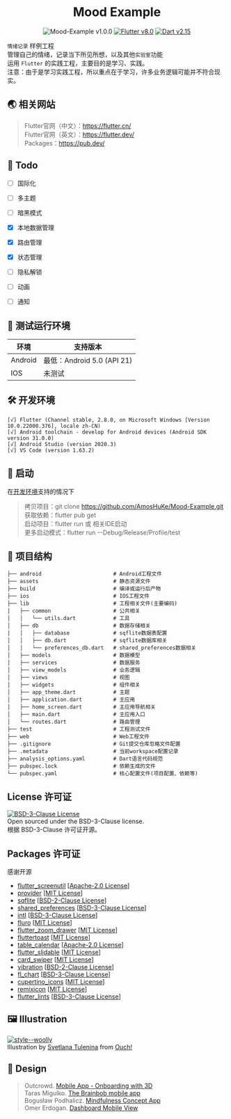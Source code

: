 <h1 align="center">Mood Example</h1> 

<p align="center">
<img alt="Mood-Example v1.0.0" src="https://img.shields.io/badge/Mood--Example-v1.0.0-3e4663"/> 
<a target="_blank" href="https://flutter.dev/"><img alt="Flutter v8.0" src="https://img.shields.io/badge/Flutter-v8.0-46D1FD"/></a> 
<a target="_blank" href="https://dart.dev/"><img alt="Dart v2.15" src="https://img.shields.io/badge/Dart-v2.15-04599D"/></a> 
</p>


`情绪记录` 样例工程  
管理自己的情绪，记录当下所见所想，以及其他`实验室`功能  
运用 `Flutter` 的实践工程，主要目的是学习、实践。  
注意：由于是学习实践工程，所以重点在于学习，许多业务逻辑可能并不符合现实。  


## 🌏 相关网站

> Flutter官网（中文）：<a target="_blank" href="https://flutter.cn/">https://flutter.cn/</a>  
> Flutter官网（英文）：<a target="_blank" href="https://flutter.dev/">https://flutter.dev/</a>  
> Packages：<a target="_blank" href="https://pub.dev/">https://pub.dev/</a>  


## 🔖 Todo

- [ ] 国际化  
- [ ] 多主题  
- [ ] 暗黑模式  
- [x] 本地数据管理  
- [x] 路由管理  
- [x] 状态管理  
- [ ] 隐私解锁  
- [ ] 动画  
- [ ] 通知  


## 📱 测试运行环境

| 环境 | 支持版本 |  
| --- | --- |  
| Android | 最低：Android 5.0 (API 21) |  
| IOS | 未测试 |  


## 🛠️ 开发环境

```
[√] Flutter (Channel stable, 2.8.0, on Microsoft Windows [Version 10.0.22000.376], locale zh-CN)  
[√] Android toolchain - develop for Android devices (Android SDK version 31.0.0)  
[√] Android Studio (version 2020.3)  
[√] VS Code (version 1.63.2)  
```  


## 🎉 启动

在[开发环境](#%EF%B8%8F-%E5%BC%80%E5%8F%91%E7%8E%AF%E5%A2%83)支持的情况下  

> 拷贝项目：git clone https://github.com/AmosHuKe/Mood-Example.git  
> 获取依赖：flutter pub get  
> 启动项目：flutter run 或 相关IDE启动  
> 更多启动模式：flutter run --Debug/Release/Profile/test  


## 📑 项目结构

```
├── android                       # Android工程文件 
├── assets                        # 静态资源文件
├── build                         # 编译或运行后产物
├── ios                           # IOS工程文件
├── lib                           # 工程相关文件(主要编码)
│   ├── common                    # 公共相关
│   │   └── utils.dart            # 工具
│   ├── db                        # 数据存储相关
│   │   ├── database              # sqflite数据表配置
│   │   ├── db.dart               # sqflite数据库相关
│   │   └── preferences_db.dart   # shared_preferences数据相关
│   ├── models                    # 数据模型
│   ├── services                  # 数据服务
│   ├── view_models               # 业务逻辑
│   ├── views                     # 视图
│   ├── widgets                   # 组件相关
│   ├── app_theme.dart            # 主题
│   ├── application.dart          # 主应用
│   ├── home_screen.dart          # 主应用导航相关
│   ├── main.dart                 # 主应用入口
│   └── routes.dart               # 路由管理
├── test                          # 工程测试文件
├── web                           # Web工程文件
├── .gitignore                    # Git提交仓库忽略文件配置
├── .metadata                     # 当前workspace配置记录
├── analysis_options.yaml         # Dart语言代码规范
├── pubspec.lock                  # 依赖生成的文件
└── pubspec.yaml                  # 核心配置文件(项目配置、依赖等)
```


## License 许可证

[![BSD-3-Clause License](https://img.shields.io/badge/license-BSD--3--Clause-green)](https://github.com/AmosHuKe/Mood-Example/blob/main/LICENSE)  
Open sourced under the BSD-3-Clause license.  
根据 BSD-3-Clause 许可证开源。  


## Packages 许可证  

感谢开源  

* [flutter_screenutil](https://pub.dev/packages/flutter_screenutil) [[Apache-2.0 License](https://pub.dev/packages/flutter_screenutil/license)]  
* [provider](https://pub.dev/packages/provider) [[MIT License](https://pub.dev/packages/provider/license)]  
* [sqflite](https://pub.dev/packages/sqflite) [[BSD-2-Clause License](https://pub.dev/packages/sqflite/license)]  
* [shared_preferences](https://pub.dev/packages/shared_preferences) [[BSD-3-Clause License](https://pub.dev/packages/shared_preferences/license)]  
* [intl](https://pub.dev/packages/intl) [[BSD-3-Clause License](https://pub.dev/packages/intl/license)]  
* [fluro](https://pub.dev/packages/fluro) [[MIT License](https://pub.dev/packages/fluro/license)]  
* [flutter_zoom_drawer](https://pub.dev/packages/flutter_zoom_drawer) [[MIT License](https://pub.dev/packages/flutter_zoom_drawer/license)]  
* [fluttertoast](https://pub.dev/packages/fluttertoast) [[MIT License](https://pub.dev/packages/fluttertoast/license)]  
* [table_calendar](https://pub.dev/packages/table_calendar) [[Apache-2.0 License](https://pub.dev/packages/table_calendar/license)]  
* [flutter_slidable](https://pub.dev/packages/flutter_slidable) [[MIT License](https://pub.dev/packages/flutter_slidable/license)]  
* [card_swiper](https://pub.dev/packages/card_swiper) [[MIT License](https://pub.dev/packages/card_swiper/license)]  
* [vibration](https://pub.dev/packages/vibration) [[BSD-2-Clause License](https://pub.dev/packages/vibration/license)]  
* [fl_chart](https://pub.dev/packages/fl_chart) [[BSD-3-Clause License](https://pub.dev/packages/fl_chart/license)]  
* [cupertino_icons](https://pub.dev/packages/cupertino_icons) [[MIT License](https://pub.dev/packages/cupertino_icons/license)]  
* [remixicon](https://pub.dev/packages/remixicon) [[MIT License](https://pub.dev/packages/remixicon/license)]  
* [flutter_lints](https://pub.dev/packages/flutter_lints) [[BSD-3-Clause License](https://pub.dev/packages/flutter_lints/license)]  


## 🖼️ Illustration

<a target="_blank" href="https://icons8.com/illustrations/style--woolly"><img alt="style--woolly" src="https://img.shields.io/badge/Illustration Style-Woolly-BA5A56"/></a>  
Illustration by <a target="_blank" href="https://icons8.com/illustrations/author/5ed4dd0e01d03600149fec60">Svetlana Tulenina</a> from <a target="_blank" href="https://icons8.com/illustrations">Ouch!</a>  


## 🎨 Design

> Outcrowd. [Mobile App - Onboarding with 3D](https://dribbble.com/shots/14238732-Mobile-App-Onboarding-with-3D)  
> Taras Migulko. [The Brainbob mobile app](https://dribbble.com/shots/15865091-The-Brainbob-mobile-app)  
> Bogusław Podhalicz. [Mindfulness Concept App](https://dribbble.com/shots/15733031-Mindfulness-Concept-App)  
> Omer Erdogan. [Dashboard Mobile View](https://dribbble.com/shots/15053744-Dashboard-Mobile-View)  

